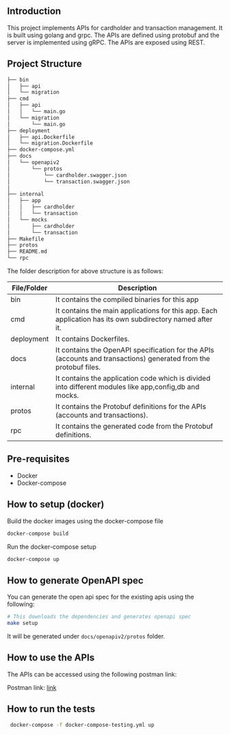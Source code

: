 ## Introduction

This project implements APIs for cardholder and transaction management. 
It is built using golang and grpc. The APIs are defined using protobuf and the server is implemented using gRPC. 
The APIs are exposed using REST.


## Project Structure

```bash
├── bin
│   ├── api
│   └── migration
├── cmd
│   ├── api
│   │   └── main.go
│   └── migration
│       └── main.go
├── deployment
│   ├── api.Dockerfile
│   └── migration.Dockerfile
├── docker-compose.yml
├── docs
│   └── openapiv2
│       └── protos
│           └── cardholder.swagger.json
│           └── transaction.swagger.json
│
├── internal
│   ├── app
│   │   ├── cardholder
│   │   └── transaction
│   └── mocks
│       ├── cardholder
│       └── transaction
├── Makefile
├── protos
├── README.md
└── rpc
```
The folder description for above structure is as follows:


| File/Folder | Description                                                                                                       |
|---|-------------------------------------------------------------------------------------------------------------------|
| bin | It contains the compiled binaries for this app                                                                    |
| cmd | It contains the main applications for this app. Each application has its own subdirectory named after it.         |
| deployment | It contains Dockerfiles.                                                                                          |
| docs | It contains the OpenAPI specification for the APIs (accounts and transactions) generated from the protobuf files. |
| internal | It contains the application code which is divided into different modules like app,config,db and mocks.            |
| protos | It contains the Protobuf definitions for the APIs (accounts and transactions).                                    |
| rpc | It contains the generated code from the Protobuf definitions.                                                     |

## Pre-requisites

- Docker
- Docker-compose

## How to setup (docker)


Build the docker images using the docker-compose file
```bash
docker-compose build
```

Run the docker-compose setup

```bash
docker-compose up
```

## How to generate OpenAPI spec
You can generate the open api spec for the existing apis using the following:

```bash
# This downloads the dependencies and generates openapi spec
make setup
```
It will be generated under `docs/openapiv2/protos` folder.


## How to use the APIs

The APIs can be accessed using the following postman link:

Postman link: [link](https://api.postman.com/collections/32800026-99a86293-2332-4d3c-8fb0-dad89b1c91b1?access_key=PMAT-01HVEWF2YBWY3597KGQ4XEJFRD)


## How to run the tests

```bash
 docker-compose -f docker-compose-testing.yml up
```
